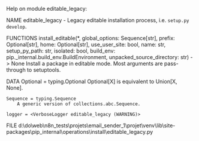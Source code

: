 Help on module editable_legacy:

NAME
    editable_legacy - Legacy editable installation process, i.e. `setup.py develop`.

FUNCTIONS
    install_editable(*, global_options: Sequence[str], prefix: Optional[str], home: Optional[str], use_user_site: bool, name: str, setup_py_path: str, isolated: bool, build_env: pip._internal.build_env.BuildEnvironment, unpacked_source_directory: str) -> None
        Install a package in editable mode. Most arguments are pass-through
        to setuptools.

DATA
    Optional = typing.Optional
        Optional[X] is equivalent to Union[X, None].

    Sequence = typing.Sequence
        A generic version of collections.abc.Sequence.

    logger = <VerboseLogger editable_legacy (WARNING)>

FILE
    d:\do\web\n8n_tests\projets\email_sender_1\projet\venv\lib\site-packages\pip\_internal\operations\install\editable_legacy.py


